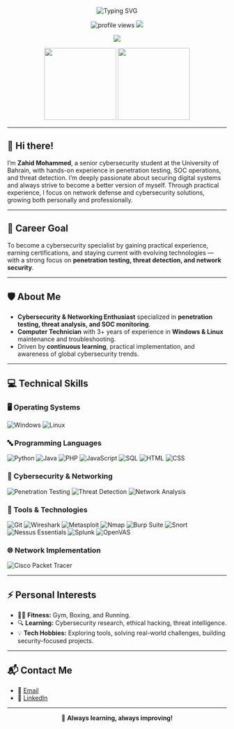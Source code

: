 <!-- Profile Banner -->
<p align="center">
  <img src="https://readme-typing-svg.demolab.com?font=Fira+Code&weight=500&size=22&pause=1000&color=1B7CCF&center=true&vCenter=true&width=435&lines=Cybersecurity+Student+%7C+Penetration+Tester;Network+Security+%7C+Threat+Detection+%7C+Ethical+Hacking;Always+learning%2C+always+improving!+%F0%9F%9A%80" alt="Typing SVG" />
</p>

<!-- GitHub Profile Stats -->
<p align="center">
  <img src="https://komarev.com/ghpvc/?username=zahidec0de&style=for-the-badge&color=0E76A8&label=PROFILE+VIEWS" alt="profile views" />
  <img src="https://img.shields.io/badge/Code%20With-Zahid-blueviolet?style=for-the-badge&logo=github" />
</p>

<p align="center">
  <img src="https://github-profile-trophy.vercel.app/?username=zahidec0de&theme=darkhub&no-frame=true&margin-w=15&title=Stars,Followers,Commits,Repositories,PullRequest,Issues" />
</p>

<p align="center">
  <img src="https://github-readme-stats.vercel.app/api?username=zahidec0de&show_icons=true&theme=radical&border_radius=15&hide_border=false" height="165" />
  <img src="https://streak-stats.demolab.com?user=zahidec0de&theme=radical&hide_border=false&border_radius=15" height="165"/>
</p>

<hr>

## 👋 Hi there!  

I’m **Zahid Mohammed**, a senior cybersecurity student at the University of Bahrain, with hands-on experience in penetration testing, SOC operations, and threat detection. I’m deeply passionate about securing digital systems and always strive to become a better version of myself. Through practical experience, I focus on network defense and cybersecurity solutions, growing both personally and professionally.

---

## 🎯 Career Goal  

To become a cybersecurity specialist by gaining practical experience, earning certifications, and staying current with evolving technologies — with a strong focus on **penetration testing, threat detection, and network security**.

---

## 🛡️ About Me  

- **Cybersecurity & Networking Enthusiast** specialized in **penetration testing, threat analysis, and SOC monitoring**.
- **Computer Technician** with 3+ years of experience in **Windows & Linux** maintenance and troubleshooting.
- Driven by **continuous learning**, practical implementation, and awareness of global cybersecurity trends.  

---

## 💻 Technical Skills  

### 🖥️ Operating Systems  
![Windows](https://img.shields.io/badge/Windows-0078D6?style=for-the-badge&logo=windows&logoColor=white)
![Linux](https://img.shields.io/badge/Linux-FCC624?style=for-the-badge&logo=linux&logoColor=black)

### 🔤 Programming Languages  
![Python](https://img.shields.io/badge/Python-3776AB?style=for-the-badge&logo=python&logoColor=white)
![Java](https://img.shields.io/badge/Java-007396?style=for-the-badge&logo=java&logoColor=white)
![PHP](https://img.shields.io/badge/PHP-777BB4?style=for-the-badge&logo=php&logoColor=white)
![JavaScript](https://img.shields.io/badge/JavaScript-F7DF1E?style=for-the-badge&logo=javascript&logoColor=black)
![SQL](https://img.shields.io/badge/SQL-4479A1?style=for-the-badge&logo=postgresql&logoColor=white)
![HTML](https://img.shields.io/badge/HTML-E34F26?style=for-the-badge&logo=html5&logoColor=white)
![CSS](https://img.shields.io/badge/CSS-1572B6?style=for-the-badge&logo=css3&logoColor=white)

### 🔐 Cybersecurity & Networking  
![Penetration Testing](https://img.shields.io/badge/Penetration_Testing-000000?style=for-the-badge&logo=hackthebox&logoColor=white)
![Threat Detection](https://img.shields.io/badge/Threat_Detection-5C2D91?style=for-the-badge&logo=microsoftdefender&logoColor=white)
![Network Analysis](https://img.shields.io/badge/Network_Analysis-0078D4?style=for-the-badge&logo=cisco&logoColor=white)

### 🧰 Tools & Technologies  
![Git](https://img.shields.io/badge/Git-F05032?style=for-the-badge&logo=git&logoColor=white)
![Wireshark](https://img.shields.io/badge/Wireshark-1679A7?style=for-the-badge&logo=wireshark&logoColor=white)
![Metasploit](https://img.shields.io/badge/Metasploit-1182C3?style=for-the-badge&logo=metasploit&logoColor=white)
![Nmap](https://img.shields.io/badge/Nmap-2E9FFF?style=for-the-badge&logo=nmap&logoColor=white)
![Burp Suite](https://img.shields.io/badge/Burp_Suite-FF7600?style=for-the-badge&logo=burpsuite&logoColor=black)
![Snort](https://img.shields.io/badge/Snort-0000CC?style=for-the-badge&logo=snort&logoColor=white)
![Nessus Essentials](https://img.shields.io/badge/Nessus-EF7B0D?style=for-the-badge&logo=nessus&logoColor=white)
![Splunk](https://img.shields.io/badge/Splunk-000000?style=for-the-badge&logo=splunk&logoColor=white)
![OpenVAS](https://img.shields.io/badge/OpenVAS-009639?style=for-the-badge&logo=openvas&logoColor=white)

### 🌐 Network Implementation  
![Cisco Packet Tracer](https://img.shields.io/badge/Cisco_Packet_Tracer-0083E1?style=for-the-badge&logo=cisco&logoColor=white)

---

## ⚡ Personal Interests  

- 🏋️‍♂️ **Fitness:** Gym, Boxing, and Running.
- 🔍 **Learning:** Cybersecurity research, ethical hacking, threat intelligence.
- 💡 **Tech Hobbies:** Exploring tools, solving real-world challenges, building security-focused projects.

---

## 📬 Contact Me

- 📧 [Email](mailto:zahidsm.mohammed@gmail.com)
- 💼 [LinkedIn](https://www.linkedin.com/in/zahid-mohammed-9b6590321?lipi=urn%3Ali%3Apage%3Ad_flagship3_profile_view_base_contact_details%3B95%2BzQX8WSRyIqF00oOyudA%3D%3D)

---

<p align="center">
  🚀 <b>Always learning, always improving!</b>
</p>
